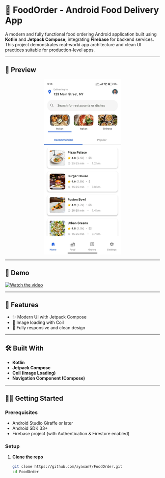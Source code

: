 # 🍔 FoodOrder - Android Food Delivery App

A modern and fully functional food ordering Android application built using **Kotlin** and **Jetpack Compose**, integrating **Firebase** for backend services. This project demonstrates real-world app architecture and clean UI practices suitable for production-level apps.

---

## 📸 Preview

<!-- Add screenshots of your app here -->
<p align="center">
  <img src="/media/demo_image.jpeg" width="250" alt="Screenshot 1"/>
</p>

---

## 🎥 Demo

<!-- Add demo video/gif here -->
[![Watch the video](https://img.youtube.com/vi/T-D1KVIuvjA/maxresdefault.jpg)](https://youtu.be/T-D1KVIuvjA)



---

## 🚀 Features

- ✨ Modern UI with Jetpack Compose  
- 📸 Image loading with Coil  
- 📱 Fully responsive and clean design  

---

## 🛠️ Built With

- **Kotlin**
- **Jetpack Compose**
- **Coil (Image Loading)**
- **Navigation Component (Compose)**

---

## 🧑‍💻 Getting Started

### Prerequisites

- Android Studio Giraffe or later
- Android SDK 33+
- Firebase project (with Authentication & Firestore enabled)

### Setup

1. **Clone the repo**
   ```bash
   git clone https://github.com/ayaxan7/FoodOrder.git
   cd FoodOrder
